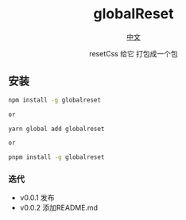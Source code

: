 <h1 align="center">globalReset</h1>
<div align="center">
<p align="center">
  <a href="./README.md">中文</a>
</p>

resetCss 给它 打包成一个包
</div>


## 安装

```bash
npm install -g globalreset 

or 

yarn global add globalreset

or 

pnpm install -g globalreset 
```

### 迭代 

* v0.0.1 发布
* v0.0.2 添加README.md

